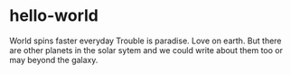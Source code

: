 # hello-world
World spins faster everyday
Trouble is paradise. Love on earth.
But there are other planets in the solar sytem and we could write about them too or may beyond the galaxy. 
